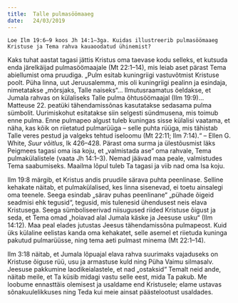 ```yaml
---
title:  Talle pulmasöömaaeg
date:   24/03/2019
---
```


`Loe Ilm 19:6–9 koos Jh 14:1–3ga. Kuidas illustreerib pulmasöömaaeg Kristuse ja Tema rahva kauaoodatud ühinemist?`

Kaks tuhat aastat tagasi jättis Kristus oma taevase kodu selleks, et kutsuda enda järelkäijad pulmasöömaajale (Mt 22:1–14), mis leiab aset pärast Tema abiellumist oma pruudiga. „Pulm esitab kuningriigi vastuvõtmist Kristuse poolt. Püha linna, uut Jeruusalemma, mis oli kuningriigi pealinn ja esindaja, nimetatakse „mõrsjaks, Talle naiseks“… Ilmutusraamatus öeldakse, et Jumala rahvas on külaliseks Talle pulma õhtusöömaajal (Ilm 19:9)… Matteuse 22. peatüki tähendamissõnas kasutatakse sedasama pulma sümbolit. Uurimiskohut esitatakse siin selgesti sündmusena, mis toimub enne pulma. Enne pulmapeo algust tuleb kuningas sisse külalisi vaatama, et näha, kas kõik on riietatud pulmarüüga – selle puhta rüüga, mis tähistab Talle veres pestud ja valgeks tehtud iseloomu (Mt 22:11; Ilm 7:14).“ – Ellen G. White, _Suur võitlus_, lk 426–428. Pärast oma surma ja ülestõusmist läks Peigmees tagasi oma isa koju, et „valmistada ase“ oma rahvale, Tema pulmakülalistele (vaata Jh 14:1–3). Nemad jäävad maa peale, valmistudes Tema saabumiseks. Maailma lõpul tuleb Ta tagasi ja viib nad oma Isa koju.

Ilm 19:8 märgib, et Kristus andis pruudile särava puhta peenlinase. Selline kehakate näitab, et pulmakülalised, kes linna sisenevad, ei toetu ainsalegi oma teenele. Seega esindab „särav puhas peenlinane“ „pühade õigeid seadmisi ehk tegusid“, tegusid, mis tulenesid ühendusest neis elava Kristusega. Seega sümboliseerivad niisugused riided Kristuse õigust ja seda, et Tema omad „hoiavad alal Jumala käske ja Jeesuse usku“ (Ilm 14:12). Maa peal elades jutustas Jeesus tähendamissõna pulmapeost. Kuid üks külaline eelistas kanda oma kehakatet, selle asemel et riietuda kuninga pakutud pulmarüüsse, ning tema aeti pulmast minema (Mt 22:1–14).

Ilm 3:18 näitab, et Jumala lõpuajal elava rahva suurimaks vajaduseks on Kristuse õiguse rüü, usu ja armastuse kuld ning Püha Vaimu silmasalv. Jeesuse pakkumine laodikeialastele, et nad „ostaksid“ Temalt neid ande, näitab meile, et Ta küsib midagi vastu selle eest, mida Ta pakub. Me loobume ennasttäis olemisest ja usaldame end Kristusele; elame ustavas sõnakuulelikkuses ning Teda kui meie ainsat päästelootust usaldades.
